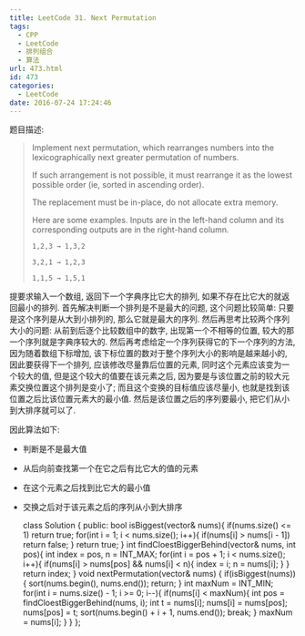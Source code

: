```yaml
---
title: LeetCode 31. Next Permutation
tags:
  - CPP
  - LeetCode
  - 排列组合
  - 算法
url: 473.html
id: 473
categories:
  - LeetCode
date: 2016-07-24 17:24:46
---
```

题目描述:

> Implement next permutation, which rearranges numbers into the lexicographically next greater permutation of numbers.
> 
> If such arrangement is not possible, it must rearrange it as the lowest possible order (ie, sorted in ascending order).
> 
> The replacement must be in-place, do not allocate extra memory.
> 
> Here are some examples. Inputs are in the left-hand column and its corresponding outputs are in the right-hand column.
> 
> `1,2,3 → 1,3,2`
> 
> `3,2,1 → 1,2,3`
> 
> `1,1,5 → 1,5,1`

提要求输入一个数组, 返回下一个字典序比它大的排列, 如果不存在比它大的就返回最小的排列. 首先解决判断一个排列是不是最大的问题, 这个问题比较简单: 只要是这个序列是从大到小排列的, 那么它就是最大的序列. 然后再思考比较两个序列大小的问题: 从前到后逐个比较数组中的数字, 出现第一个不相等的位置, 较大的那一个序列就是字典序较大的. 然后再考虑给定一个序列获得它的下一个序列的方法, 因为随着数组下标增加, 该下标位置的数对于整个序列大小的影响是越来越小的, 因此要获得下一个排列, 应该修改尽量靠后位置的元素, 同时这个元素应该变为一个较大的值, 但是这个较大的值要在该元素之后, 因为要是与该位置之前的较大元素交换位置这个排列是变小了; 而且这个变换的目标值应该尽量小, 也就是找到该位置之后比该位置元素大的最小值. 然后是该位置之后的序列要最小, 把它们从小到大排序就可以了.

因此算法如下:

+ 判断是不是最大值
+ 从后向前查找第一个在它之后有比它大的值的元素
+ 在这个元素之后找到比它大的最小值
+ 交换之后对于该元素之后的序列从小到大排序



    class Solution {
    public:
        bool isBiggest(vector<int>& nums){
            if(nums.size() <= 1)
                return true;
            for(int i = 1; i < nums.size(); i++){
                if(nums[i] > nums[i - 1])
                    return false;
            }
            return true;
        }
        int findCloestBiggerBehind(vector<int>& nums, int pos){
            int index = pos, n = INT_MAX;
            for(int i = pos + 1; i < nums.size(); i++){
                if(nums[i] > nums[pos] && nums[i] < n){
                    index = i;
                    n = nums[i];
                }
            }
            return index;
        }
        void nextPermutation(vector<int>& nums) {
            if(isBiggest(nums)){
                sort(nums.begin(), nums.end());
                return;
            }
            int maxNum = INT_MIN;
            for(int i = nums.size() - 1; i >= 0; i--){
                if(nums[i] < maxNum){
                    int pos = findCloestBiggerBehind(nums, i);
                    int t = nums[i];
                    nums[i] = nums[pos];
                    nums[pos] = t;
                    sort(nums.begin() + i + 1, nums.end());
                    break;
                }
                maxNum = nums[i];
            }
        }
    };
